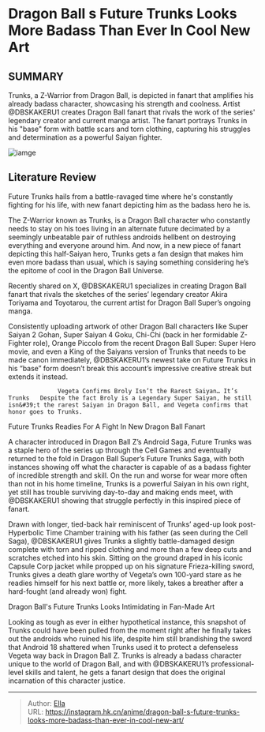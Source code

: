 # Dragon Ball s Future Trunks Looks More Badass Than Ever In Cool New Art


## SUMMARY 



  Trunks, a Z-Warrior from Dragon Ball, is depicted in fanart that amplifies his already badass character, showcasing his strength and coolness.   Artist @DBSKAKERU1 creates Dragon Ball fanart that rivals the work of the series&#39; legendary creator and current manga artist.   The fanart portrays Trunks in his &#34;base&#34; form with battle scars and torn clothing, capturing his struggles and determination as a powerful Saiyan fighter.  

![iamge](https://static1.srcdn.com/wordpress/wp-content/uploads/2023/12/future-trunks-looking-angry.jpg)

## Literature Review

Future Trunks hails from a battle-ravaged time where he&#39;s constantly fighting for his life, with new fanart depicting him as the badass hero he is.




The Z-Warrior known as Trunks, is a Dragon Ball character who constantly needs to stay on his toes living in an alternate future decimated by a seemingly unbeatable pair of ruthless androids hellbent on destroying everything and everyone around him. And now, in a new piece of fanart depicting this half-Saiyan hero, Trunks gets a fan design that makes him even more badass than usual, which is saying something considering he’s the epitome of cool in the Dragon Ball Universe.




Recently shared on X, @DBSKAKERU1 specializes in creating Dragon Ball fanart that rivals the sketches of the series’ legendary creator Akira Toriyama and Toyotarou, the current artist for Dragon Ball Super’s ongoing manga.


 

Consistently uploading artwork of other Dragon Ball characters like Super Saiyan 2 Gohan, Super Saiyan 4 Goku, Chi-Chi (back in her formidable Z-Fighter role), Orange Piccolo from the recent Dragon Ball Super: Super Hero movie, and even a King of the Saiyans version of Trunks that needs to be made canon immediately, @DBSKAKERU1’s newest take on Future Trunks in his “base” form doesn’t break this account’s impressive creative streak but extends it instead.

                  Vegeta Confirms Broly Isn’t the Rarest Saiyan… It’s Trunks   Despite the fact Broly is a Legendary Super Saiyan, he still isn&#39;t the rarest Saiyan in Dragon Ball, and Vegeta confirms that honor goes to Trunks.    





 Future Trunks Readies For A Fight In New Dragon Ball Fanart 
          

A character introduced in Dragon Ball Z’s Android Saga, Future Trunks was a staple hero of the series up through the Cell Games and eventually returned to the fold in Dragon Ball Super’s Future Trunks Saga, with both instances showing off what the character is capable of as a badass fighter of incredible strength and skill. On the run and worse for wear more often than not in his home timeline, Trunks is a powerful Saiyan in his own right, yet still has trouble surviving day-to-day and making ends meet, with @DBSKAKERU1 showing that struggle perfectly in this inspired piece of fanart.

Drawn with longer, tied-back hair reminiscent of Trunks’ aged-up look post-Hyperbolic Time Chamber training with his father (as seen during the Cell Saga), @DBSKAKERU1 gives Trunks a slightly battle-damaged design complete with torn and ripped clothing and more than a few deep cuts and scratches etched into his skin. Sitting on the ground draped in his iconic Capsule Corp jacket while propped up on his signature Frieza-killing sword, Trunks gives a death glare worthy of Vegeta’s own 100-yard stare as he readies himself for his next battle or, more likely, takes a breather after a hard-fought (and already won) fight.






 Dragon Ball&#39;s Future Trunks Looks Intimidating in Fan-Made Art 
          

Looking as tough as ever in either hypothetical instance, this snapshot of Trunks could have been pulled from the moment right after he finally takes out the androids who ruined his life, despite him still brandishing the sword that Android 18 shattered when Trunks used it to protect a defenseless Vegeta way back in Dragon Ball Z. Trunks is already a badass character unique to the world of Dragon Ball, and with @DBSKAKERU1’s professional-level skills and talent, he gets a fanart design that does the original incarnation of this character justice.



---

> Author: [Ella](https://instagram.hk.cn/)  
> URL: https://instagram.hk.cn/anime/dragon-ball-s-future-trunks-looks-more-badass-than-ever-in-cool-new-art/  


